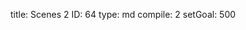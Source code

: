title:          Scenes 2
ID:             64
type:           md
compile:        2
setGoal:        500


